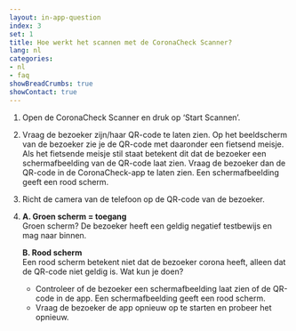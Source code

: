 ```yaml
---
layout: in-app-question
index: 3
set: 1
title: Hoe werkt het scannen met de CoronaCheck Scanner?
lang: nl
categories:
- nl
- faq
showBreadCrumbs: true
showContact: true
---
```

1. Open de CoronaCheck Scanner en druk op ‘Start Scannen’.
2. Vraag de bezoeker zijn/haar QR-code te laten zien. 
Op het beeldscherm van de bezoeker zie je de QR-code met daaronder een fietsend meisje. Als het fietsende meisje stil staat betekent dit dat de bezoeker een schermafbeelding van de QR-code laat zien. Vraag de bezoeker dan de QR-code in de CoronaCheck-app te laten zien. Een schermafbeelding geeft een rood scherm.
3. Richt de camera van de telefoon op de QR-code van de bezoeker.
4. 
    **A. Groen scherm = toegang**<br />
    Groen scherm? De bezoeker heeft een geldig negatief testbewijs en mag naar binnen.

    **B. Rood scherm**<br />
    Een rood scherm betekent niet dat de bezoeker corona heeft, alleen dat de QR-code niet geldig is. Wat kun je doen?
        
    - Controleer of de bezoeker een schermafbeelding laat zien of de QR-code in de app. Een schermafbeelding geeft een rood scherm.
    - Vraag de bezoeker de app opnieuw op te starten en probeer het opnieuw. 

